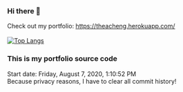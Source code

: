 ### Hi there 👋
 
Check out my portfolio: https://theacheng.herokuapp.com/
<br><br>
[![Top Langs](https://github-readme-stats.vercel.app/api/top-langs/?username=theacheng&layout=compact)](https://github.com/theacheng)

<h3>This is my portfolio source code</h3>
Start date: ‎Friday, ‎August ‎7, ‎2020, ‏‎1:10:52 PM <br>
Because privacy reasons, I have to clear all commit history!

